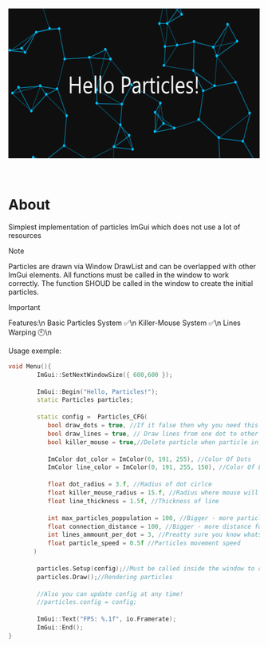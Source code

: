 <br/>
<p align="center">
  <a href="https://github.com/SandFoxy/imgui_particles">
    <img src="hello.png" alt="Hello" width="600" height="300">
  </a>
  <br>
  <br>
  <br>
</p>

# About

Simplest implementation of particles ImGui which does not use a lot of resources

> [!NOTE]
> Particles are drawn via Window DrawList and can be overlapped with other ImGui elements.
> All functions must be called in the window to work correctly. 
> The  function SHOUD be called in the window to create the initial particles.


> [!IMPORTANT]
> Features:\n
> Basic Particles System ✅\n
> Killer-Mouse System ✅\n
> Lines Warping 🕙\n

Usage exemple:
```cpp
void Menu(){
        ImGui::SetNextWindowSize({ 600,600 });

        ImGui::Begin("Hello, Particles!");
        static Particles particles;

        static config =  Particles_CFG(
           bool draw_dots = true, //If it false then why you need this .hpp?
           bool draw_lines = true, // Draw lines from one dot to other
           bool killer_mouse = true,//Delete particle when particle in mouse area
      
           ImColor dot_color = ImColor(0, 191, 255), //Color Of Dots
           ImColor line_color = ImColor(0, 191, 255, 150), //Color Of Line
      
           float dot_radius = 3.f, //Radius of dot cirlce
           float killer_mouse_radius = 15.f, //Radius where mouse will delete particles
           float line_thickness = 1.5f, //Thickness of line
      
           int max_particles_poppulation = 100, //Bigger - more particles in window
           float connection_distance = 100, //Bigger - more distance for lines
           int lines_ammount_per_dot = 3, //Preatty sure you know whats this means
           float particle_speed = 0.5f //Particles movement speed
       )

        particles.Setup(config);//Must be called inside the window to create partials!!!
        particles.Draw();//Rendering particles

        //Also you can update config at any time!
        //particles.config = config;

        ImGui::Text("FPS: %.1f", io.Framerate);
        ImGui::End();
}
```
